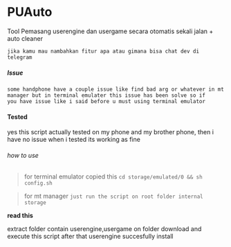 # PUAuto
Tool Pemasang userengine dan usergame secara otomatis sekali jalan + auto cleaner

```
jika kamu mau nambahkan fitur apa atau gimana bisa chat dev di telegram 
```

##### Issue 
```
some handphone have a couple issue like find bad arg or whatever in mt manager but in terminal emulater this issue has been solve so if 
you have issue like i said before u must using terminal emulator
```

#### Tested
yes this script actually tested on my phone and my brother phone, then i have no issue when i tested its working as fine

###### how to use
> for terminal emulator copied this
`cd storage/emulated/0 && sh config.sh`

> for mt manager
`just run the script on root folder internal storage`

__read this__

extract folder contain userengine,usergame on folder download and execute this script after that userengine succesfully install

